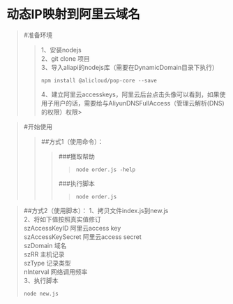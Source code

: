 动态IP映射到阿里云域名
====

>#准备环境
>>1、安装nodejs<br>
>>2、git clone 项目<br>
>>3、导入aliapi的nodejs库（需要在DynamicDomain目录下执行）<br>
>>```shell
>>npm install @alicloud/pop-core --save
>>```
>>4、建立阿里云accesskeys，阿里云后台点击头像可以看到，如果使用子用户的话，需要给与AliyunDNSFullAccess（管理云解析(DNS)的权限）权限>

>#开始使用
>>##方式1（使用命令）：
>>>###獲取帮助
>>>>```shell
>>>>node order.js -help
>>>>```
>>>###执行脚本
>>>>```shell
>>>>node order.js
>>>>```

>##方式2（使用脚本）：
>1、拷贝文件index.js到new.js<br>
>2、将如下值按照真实值修订<br>
>  szAccessKeyID 阿里云access key<br>
>  szAccessKeySecret 阿里云access secret<br>
>  szDomain  域名<br>
>  szRR  主机记录<br>
>  szType  记录类型<br>
>  nInterval 网络调用频率<br>
>3、执行脚本
>```shell
>node new.js
>```
